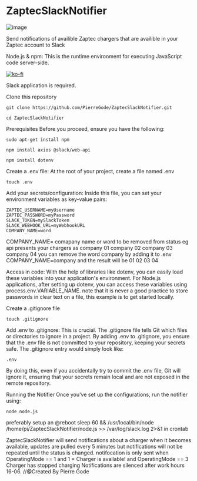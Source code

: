 # ZaptecSlackNotifier


![image](https://github.com/PierreGode/ZaptecSlackNotifier/assets/8579922/2fbaf5bd-3c98-437d-8532-3e7e7f937f0b)

Send notifications of availible Zaptec chargers that are availible in your Zaptec account to Slack


Node.js & npm: This is the runtime environment for executing JavaScript code server-side.

[![ko-fi](https://ko-fi.com/img/githubbutton_sm.svg)](https://ko-fi.com/J3J2EARPK)

Slack application is required.



Clone this repository
```
git clone https://github.com/PierreGode/ZaptecSlackNotifier.git
```
```
cd ZaptecSlackNotifier
```
Prerequisites
Before you proceed, ensure you have the following:
```
sudo apt-get install npm
```
```
npm install axios @slack/web-api
```

```
npm install dotenv
```

Create a .env file: At the root of your project, create a file named .env
```
touch .env
```


Add your secrets/configuration: Inside this file, you can set your environment variables as key-value pairs:

```
ZAPTEC_USERNAME=myUsername
ZAPTEC_PASSWORD=myPassword
SLACK_TOKEN=mySlackToken
SLACK_WEBHOOK_URL=myWebhookURL
COMPANY_NAME=word
```


COMPANY_NAME= comapany name or word to be removed from status eg api presents your chargers as company 01 company 02 company 03 company 04 you can remove the word company by adding it to .env COMPANY_NAME=company and the result will be 01 02 03 04<p>
Access in code: With the help of libraries like dotenv, you can easily load these variables into your application's environment. For Node.js applications, after setting up dotenv, you can access these variables using process.env.VARIABLE_NAME.
note that it is never a good practice to store passwords in clear text on a file, this example is to get started locally.

Create a .gitignore file
```
touch .gitignore
```

Add .env to .gitignore: This is crucial. The .gitignore file tells Git which files or directories to ignore in a project. By adding .env to .gitignore, you ensure that the .env file is not committed to your repository, keeping your secrets safe. The .gitignore entry would simply look like:
```
.env
```
By doing this, even if you accidentally try to commit the .env file, Git will ignore it, ensuring that your secrets remain local and are not exposed in the remote repository.



Running the Notifier
Once you've set up the configurations, run the notifier using:
```
node node.js
```
preferably setup an @reboot sleep 60 && /usr/local/bin/node /home/pi/ZaptecSlackNotifier/node.js >> /var/log/slack.log 2>&1 in crontab

ZaptecSlackNotifier will send notifications about a charger when it becomes available, updates are pulled every 5 minutes but notifications will not be repeated until the status is changed.
notifocation is only sent when OperatingMode == 1 and 1 = Charger is available! and OperatingMode == 3 Charger has stopped charging
Notifications are silenced after work hours 16-06.
//@Created By Pierre Gode
